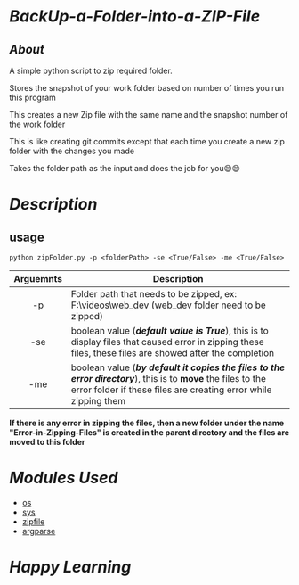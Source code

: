 # _BackUp-a-Folder-into-a-ZIP-File_

## ___About___
A simple python script to zip required folder.

Stores the snapshot of your work folder based on number of times you run this program

This creates a new Zip file with the same name and the snapshot number of the work folder

This is like creating git commits except that each time you create a new zip folder with the changes you made

Takes the folder path as the input and does the job for you😄😄

# ___Description___

## usage
    python zipFolder.py -p <folderPath> -se <True/False> -me <True/False>

  Arguemnts     | Description
:-------------: | -------------
-p              | Folder path that needs to be zipped, ex: F:\videos\web_dev (web_dev  folder need to be zipped)
-se             | boolean value (__*default value is True*__), this is to display files that caused error in zipping these files, these files are showed after the completion
-me             | boolean value (__*by default it copies the files to the error directory*__), this is to **move** the files to the error folder if these files are creating error while zipping them

**If there is any error in zipping the files, then a new folder under the name "Error-in-Zipping-Files" is created in the parent directory and the files are moved to this folder**

# _Modules Used_ 

- [os](https://docs.python.org/3/library/os.html)
- [sys](https://docs.python.org/3/library/sys.html)
- [zipfile](https://docs.python.org/3/library/zipfile.html)
- [argparse](https://docs.python.org/3/library/argparse.html)

# **_Happy Learning_**
